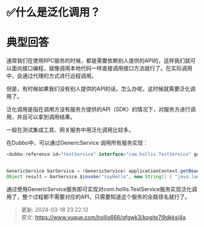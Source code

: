 # ✅什么是泛化调用？

# 典型回答


通常我们在使用RPC服务的时候，都是需要依赖别人提供的API的，这样我们就可以面向接口编程，就像调用本地代码一样直接调用接口方法就行了。在实际调用中，会通过代理的方式进行远程调用。



但是，有时候如果我们没有别人提供的API的话，怎么办呢，这时候就需要泛化调用了。



泛化调用是指在调用方没有服务方提供的API（SDK）的情况下，对服务方进行调用，并且可以拿到调用结果。



一般在测试集成工具、网关服务中用泛化调用比较多。



在Dubbo中，可以通过GenericService 调用所有服务实现：



```java
<dubbo:reference id="testService" interface="com.hollis.TestService" generic="true" />
    

GenericService barService = (GenericService) applicationContext.getBean("testService");
Object result = barService.$invoke("sayHello", new String[] { "java.lang.String" }, new Object[] { "World" });
```



通过使用GenericService服务即可实现对com.hollis.TestService服务实现泛化调用了，整个过程都不需要对应的API，只需要知道这个服务的全路径名就行了。



> 更新: 2024-03-18 23:22:12  
> 原文: <https://www.yuque.com/hollis666/qfgwk3/kogite7l9dkksl4q>